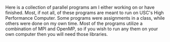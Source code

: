 Here is a collection of parallel programs am I either working on or have finished. Most, if not all, of these programs are meant to run on USC's High Performance Computer. 
Some programs were assignments in a class, while others were done on my own time. Most of the programs utilize a combination of MPI and OpenMP, so if you wish to run any them on your own computer then you will need those libraries. 
